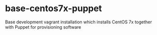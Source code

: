 # base-centos7x-puppet
Base development vagrant installation which installs CentOS 7x together with Puppet for provisioning software
